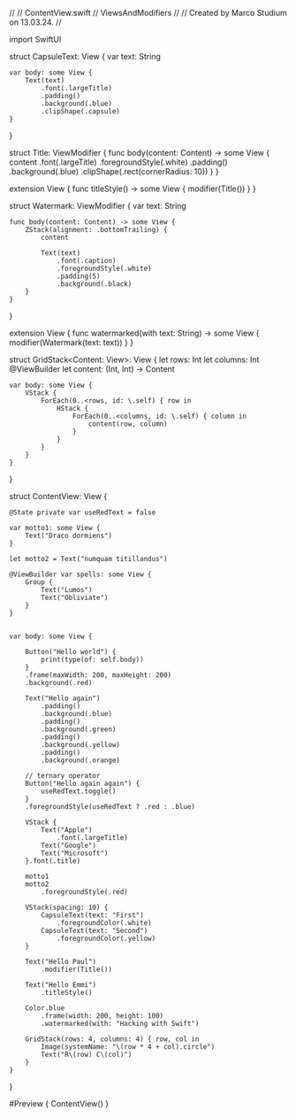 //
//  ContentView.swift
//  ViewsAndModifiers
//
//  Created by Marco Studium on 13.03.24.
//

import SwiftUI

struct CapsuleText: View {
    var text: String
    
    var body: some View {
        Text(text)
            .font(.largeTitle)
            .padding()
            .background(.blue)
            .clipShape(.capsule)
    }
}

struct Title: ViewModifier {
    func body(content: Content) -> some View {
        content
            .font(.largeTitle)
            .foregroundStyle(.white)
            .padding()
            .background(.blue)
            .clipShape(.rect(cornerRadius: 10))
    }
}

extension View {
    func titleStyle() -> some View {
        modifier(Title())
    }
}

struct Watermark: ViewModifier {
    var text: String
    
    func body(content: Content) -> some View {
        ZStack(alignment: .bottomTrailing) {
            content
            
            Text(text)
                .font(.caption)
                .foregroundStyle(.white)
                .padding(5)
                .background(.black)
        }
    }
}

extension View {
    func watermarked(with text: String) -> some View {
        modifier(Watermark(text: text))
    }
}

struct GridStack<Content: View>: View {
    let rows: Int
    let columns: Int
    @ViewBuilder let content: (Int, Int) -> Content
    
    var body: some View {
        VStack {
            ForEach(0..<rows, id: \.self) { row in
                HStack {
                    ForEach(0..<columns, id: \.self) { column in
                        content(row, column)
                    }
                }
            }
        }
    }
}

struct ContentView: View {
    
    @State private var useRedText = false
    
    var motto1: some View {
        Text("Draco dormiens")
    }
    
    let motto2 = Text("numquam titillandus")
    
    @ViewBuilder var spells: some View {
        Group {
            Text("Lumos")
            Text("Obliviate")
        }
    }

    
    var body: some View {
        
        Button("Hello world") {
            print(type(of: self.body))
        }
        .frame(maxWidth: 200, maxHeight: 200)
        .background(.red)
        
        Text("Hello again")
            .padding()
            .background(.blue)
            .padding()
            .background(.green)
            .padding()
            .background(.yellow)
            .padding()
            .background(.orange)
        
        // ternary operator
        Button("Hello again again") {
            useRedText.toggle()
        }
        .foregroundStyle(useRedText ? .red : .blue)
        
        VStack {
            Text("Apple")
                .font(.largeTitle)
            Text("Google")
            Text("Microsoft")
        }.font(.title)
        
        motto1
        motto2
            .foregroundStyle(.red)
        
        VStack(spacing: 10) {
            CapsuleText(text: "First")
                .foregroundColor(.white)
            CapsuleText(text: "Second")
                .foregroundColor(.yellow)
        }
        
        Text("Hello Paul")
            .modifier(Title())
        
        Text("Hello Emmi")
            .titleStyle()
        
        Color.blue
            .frame(width: 200, height: 100)
            .watermarked(with: "Hacking with Swift")
        
        GridStack(rows: 4, columns: 4) { row, col in
            Image(systemName: "\(row * 4 + col).circle")
            Text("R\(row) C\(col)")
        }
    }
}

#Preview {
    ContentView()
}
